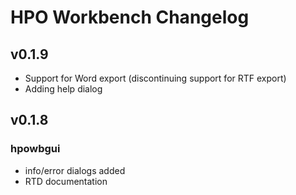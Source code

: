 # HPO Workbench Changelog

## v0.1.9
* Support for Word export (discontinuing support for RTF export)
* Adding help dialog


## v0.1.8

### hpowbgui

* info/error dialogs added
* RTD documentation
